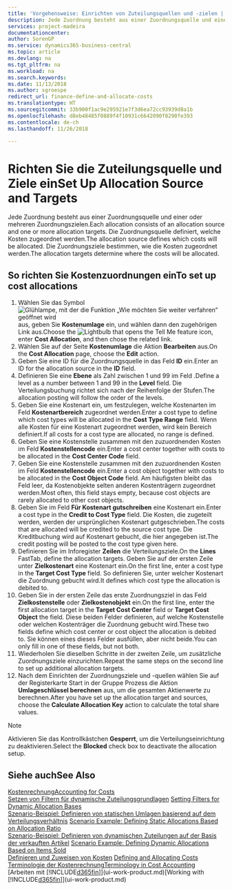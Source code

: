 ```yaml
---
title: 'Vorgehensweise: Einrichten von Zuteilungsquellen und -zielen | Microsoft Docs'
description: Jede Zuordnung besteht aus einer Zuordnungsquelle und einer oder mehreren Zuordnungszielen. Die Zuordnungsquelle definiert, welche Kosten zugeordnet werden. Die Zuordnungsziele bestimmen, wie die Kosten zugeordnet werden.
services: project-madeira
documentationcenter: 
author: SorenGP
ms.service: dynamics365-business-central
ms.topic: article
ms.devlang: na
ms.tgt_pltfrm: na
ms.workload: na
ms.search.keywords: 
ms.date: 11/13/2018
ms.author: sgroespe
redirect_url: finance-define-and-allocate-costs
ms.translationtype: HT
ms.sourcegitcommit: 33b900f1ac9e295921e7f3d6ea72cc93939d8a1b
ms.openlocfilehash: d8eb48485f0889f4f10931c6642090f8290fe393
ms.contentlocale: de-ch
ms.lasthandoff: 11/26/2018

---
```

# <a name="set-up-allocation-source-and-targets"></a><span data-ttu-id="2c1a4-105">Richten Sie die Zuteilungsquelle und Ziele ein</span><span class="sxs-lookup"><span data-stu-id="2c1a4-105">Set Up Allocation Source and Targets</span></span>
<span data-ttu-id="2c1a4-106">Jede Zuordnung besteht aus einer Zuordnungsquelle und einer oder mehreren Zuordnungszielen.</span><span class="sxs-lookup"><span data-stu-id="2c1a4-106">Each allocation consists of an allocation source and one or more allocation targets.</span></span> <span data-ttu-id="2c1a4-107">Die Zuordnungsquelle definiert, welche Kosten zugeordnet werden.</span><span class="sxs-lookup"><span data-stu-id="2c1a4-107">The allocation source defines which costs will be allocated.</span></span> <span data-ttu-id="2c1a4-108">Die Zuordnungsziele bestimmen, wie die Kosten zugeordnet werden.</span><span class="sxs-lookup"><span data-stu-id="2c1a4-108">The allocation targets determine where the costs will be allocated.</span></span>  

## <a name="to-set-up-cost-allocations"></a><span data-ttu-id="2c1a4-109">So richten Sie Kostenzuordnungen ein</span><span class="sxs-lookup"><span data-stu-id="2c1a4-109">To set up cost allocations</span></span>  
1.  <span data-ttu-id="2c1a4-110">Wählen Sie das Symbol ![Glühlampe, mit der die Funktion „Wie möchten Sie weiter verfahren“ geöffnet wird](media/ui-search/search_small.png "Wie möchten Sie weiter verfahren?") aus, geben Sie **Kostenumlage** ein, und wählen dann den zugehörigen Link aus.</span><span class="sxs-lookup"><span data-stu-id="2c1a4-110">Choose the ![Lightbulb that opens the Tell Me feature](media/ui-search/search_small.png "Tell me what you want to do") icon, enter **Cost Allocation**, and then chose the related link.</span></span>  
2.  <span data-ttu-id="2c1a4-111">Wählen Sie auf der Seite **Kostenumlage** die Aktion **Bearbeiten** aus.</span><span class="sxs-lookup"><span data-stu-id="2c1a4-111">On the **Cost Allocation** page, choose the **Edit** action.</span></span>  
3.  <span data-ttu-id="2c1a4-112">Geben Sie eine ID für die Zuordnungsquelle in das Feld **ID** ein.</span><span class="sxs-lookup"><span data-stu-id="2c1a4-112">Enter an ID for the allocation source in the **ID** field.</span></span>  
4.  <span data-ttu-id="2c1a4-113">Definieren Sie eine **Ebene** als Zahl zwischen 1 und 99 im Feld .</span><span class="sxs-lookup"><span data-stu-id="2c1a4-113">Define a level as a number between 1 and 99 in the **Level** field.</span></span> <span data-ttu-id="2c1a4-114">Die Verteilungsbuchung richtet sich nach der Reihenfolge der Stufen.</span><span class="sxs-lookup"><span data-stu-id="2c1a4-114">The allocation posting will follow the order of the levels.</span></span>  
5.  <span data-ttu-id="2c1a4-115">Geben Sie eine Kostenart ein, um festzulegen, welche Kostenarten im Feld **Kostenartbereich** zugeordnet werden.</span><span class="sxs-lookup"><span data-stu-id="2c1a4-115">Enter a cost type to define which cost types will be allocated in the **Cost Type Range** field.</span></span> <span data-ttu-id="2c1a4-116">Wenn alle Kosten für eine Kostenart zugeordnet werden, wird kein Bereich definiert.</span><span class="sxs-lookup"><span data-stu-id="2c1a4-116">If all costs for a cost type are allocated, no range is defined.</span></span>  
6.  <span data-ttu-id="2c1a4-117">Geben Sie eine Kostenstelle zusammen mit den zuzuordnenden Kosten im Feld **Kostenstellencode** ein.</span><span class="sxs-lookup"><span data-stu-id="2c1a4-117">Enter a cost center together with costs to be allocated in the **Cost Center Code** field.</span></span>  
7.  <span data-ttu-id="2c1a4-118">Geben Sie eine Kostenstelle zusammen mit den zuzuordnenden Kosten im Feld **Kostenstellencode** ein.</span><span class="sxs-lookup"><span data-stu-id="2c1a4-118">Enter a cost object together with costs to be allocated in the **Cost Object Code** field.</span></span> <span data-ttu-id="2c1a4-119">Am häufigsten bleibt das Feld leer, da Kostenobjekte selten anderen Kostenträgern zugeordnet werden.</span><span class="sxs-lookup"><span data-stu-id="2c1a4-119">Most often, this field stays empty, because cost objects are rarely allocated to other cost objects.</span></span>  
8.  <span data-ttu-id="2c1a4-120">Geben Sie im Feld **Für Kostenart gutschreiben** eine Kostenart ein.</span><span class="sxs-lookup"><span data-stu-id="2c1a4-120">Enter a cost type in the **Credit to Cost Type** field.</span></span> <span data-ttu-id="2c1a4-121">Die Kosten, die zugeteilt werden, werden der ursprünglichen Kostenart gutgeschrieben.</span><span class="sxs-lookup"><span data-stu-id="2c1a4-121">The costs that are allocated will be credited to the source cost type.</span></span> <span data-ttu-id="2c1a4-122">Die Kreditbuchung wird auf Kostenart gebucht, die hier angegeben ist.</span><span class="sxs-lookup"><span data-stu-id="2c1a4-122">The credit posting will be posted to the cost type given here.</span></span>  
9. <span data-ttu-id="2c1a4-123">Definieren Sie im Inforegister **Zeilen** die Verteilungsziele.</span><span class="sxs-lookup"><span data-stu-id="2c1a4-123">On the **Lines** FastTab, define the allocation targets.</span></span> <span data-ttu-id="2c1a4-124">Geben Sie auf der ersten Zeile unter **Zielkostenart** eine Kostenart ein.</span><span class="sxs-lookup"><span data-stu-id="2c1a4-124">On the first line, enter a cost type in the **Target Cost Type** field.</span></span> <span data-ttu-id="2c1a4-125">So definieren Sie, unter welcher Kostenart die Zuordnung gebucht wird.</span><span class="sxs-lookup"><span data-stu-id="2c1a4-125">It defines which cost type the allocation is debited to.</span></span>  
10. <span data-ttu-id="2c1a4-126">Geben Sie in der ersten Zeile das erste Zuordnungsziel in das Feld **Zielkostenstelle** oder **Zielkostenobjekt** ein.</span><span class="sxs-lookup"><span data-stu-id="2c1a4-126">On the first line, enter the first allocation target in the **Target Cost Center** field or **Target Cost Object** the field.</span></span> <span data-ttu-id="2c1a4-127">Diese beiden Felder definieren, auf welche Kostenstelle oder welchen Kostenträger die Zuordnung gebucht wird.</span><span class="sxs-lookup"><span data-stu-id="2c1a4-127">These two fields define which cost center or cost object the allocation is debited to.</span></span> <span data-ttu-id="2c1a4-128">Sie können eines dieses Felder ausfüllen, aber nicht beide.</span><span class="sxs-lookup"><span data-stu-id="2c1a4-128">You can only fill in one of these fields, but not both.</span></span>  
11. <span data-ttu-id="2c1a4-129">Wiederholen Sie dieselben Schritte in der zweiten Zeile, um zusätzliche Zuordnungsziele einzurichten.</span><span class="sxs-lookup"><span data-stu-id="2c1a4-129">Repeat the same steps on the second line to set up additional allocation targets.</span></span>  
12. <span data-ttu-id="2c1a4-130">Nach dem Einrichten der Zuordnungsziele und -quellen wählen Sie auf der Registerkarte Start in der Gruppe Prozess die Aktion **Umlageschlüssel berechnen** aus, um die gesamten Aktienwerte zu berechnen.</span><span class="sxs-lookup"><span data-stu-id="2c1a4-130">After you have set up the allocation target and sources, choose the **Calculate Allocation Key** action to calculate the total share values.</span></span>  

> [!NOTE]  
>  <span data-ttu-id="2c1a4-131">Aktivieren Sie das Kontrollkästchen **Gesperrt**, um die Verteilungseinrichtung zu deaktivieren.</span><span class="sxs-lookup"><span data-stu-id="2c1a4-131">Select the **Blocked** check box to deactivate the allocation setup.</span></span>  

## <a name="see-also"></a><span data-ttu-id="2c1a4-132">Siehe auch</span><span class="sxs-lookup"><span data-stu-id="2c1a4-132">See Also</span></span>  
[<span data-ttu-id="2c1a4-133">Kostenrechnung</span><span class="sxs-lookup"><span data-stu-id="2c1a4-133">Accounting for Costs</span></span>](finance-manage-cost-accounting.md)  
 <span data-ttu-id="2c1a4-134">[Setzen von Filtern für dynamische Zuteilungsgrundlagen](finance-setting-filters-for-dynamic-allocation-bases.md) </span><span class="sxs-lookup"><span data-stu-id="2c1a4-134">[Setting Filters for Dynamic Allocation Bases](finance-setting-filters-for-dynamic-allocation-bases.md) </span></span>  
 <span data-ttu-id="2c1a4-135">[Szenario-Beispiel: Definieren von statischen Umlagen basierend auf dem Verteilungsverhältnis](finance-scenario-example-defining-static-allocations-based-on-allocation-ratio.md) </span><span class="sxs-lookup"><span data-stu-id="2c1a4-135">[Scenario Example: Defining Static Allocations Based on Allocation Ratio](finance-scenario-example-defining-static-allocations-based-on-allocation-ratio.md) </span></span>  
 <span data-ttu-id="2c1a4-136">[Szenario-Beispiel: Definieren von dynamischen Zuteilungen auf der Basis der verkauften Artikel](finance-scenario-example-defining-dynamic-allocations-based-on-items-sold.md) </span><span class="sxs-lookup"><span data-stu-id="2c1a4-136">[Scenario Example: Defining Dynamic Allocations Based on Items Sold](finance-scenario-example-defining-dynamic-allocations-based-on-items-sold.md) </span></span>  
 <span data-ttu-id="2c1a4-137">[Definieren und Zuweisen von Kosten](finance-define-and-allocate-costs.md) </span><span class="sxs-lookup"><span data-stu-id="2c1a4-137">[Defining and Allocating Costs](finance-define-and-allocate-costs.md) </span></span>  
 [<span data-ttu-id="2c1a4-138">Terminologie der Kostenrechnung</span><span class="sxs-lookup"><span data-stu-id="2c1a4-138">Terminology in Cost Accounting</span></span>](finance-terminology-in-cost-accounting.md)  
 <span data-ttu-id="2c1a4-139">[Arbeiten mit [!INCLUDE[d365fin](includes/d365fin_md.md)]](ui-work-product.md)</span><span class="sxs-lookup"><span data-stu-id="2c1a4-139">[Working with [!INCLUDE[d365fin](includes/d365fin_md.md)]](ui-work-product.md)</span></span>

